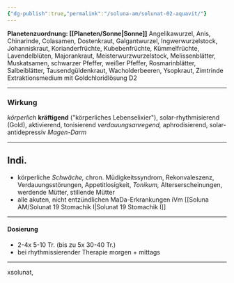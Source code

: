 ```yaml
---
{"dg-publish":true,"permalink":"/soluna-am/solunat-02-aquavit/"}
---
```


**Planetenzuordnung: [[Planeten/Sonne\|Sonne]]**
Angelikawurzel, Anis, Chinarinde, Colasamen, Dostenkraut, Galgantwurzel, Ingwerwurzelstock, Johanniskraut, Korianderfrüchte, Kubebenfrüchte, Kümmelfrüchte, Lavendelblüten, Majorankraut, Meisterwurzwurzelstock, Melissenblätter, Muskatsamen, schwarzer Pfeffer, weißer Pfeffer, Rosmarinblätter, Salbeiblätter, Tausendgüldenkraut, Wacholderbeeren, Ysopkraut, Zimtrinde
Extraktionsmedium mit Goldchloridlösung D2
***
### Wirkung
*körperlich* **kräftigend** ("körperliches Lebenselixier"), solar-rhythmisierend (Gold), aktivierend, tonisierend
*verdauungsanregend,* aphrodisierend, solar-antidepressiv
*Magen-Darm*
***
## Indi.
* körperliche *Schwäche,* chron. Müdigkeitssyndrom, Rekonvaleszenz, Verdauungsstörungen, Appetitlosigkeit, *Tonikum,* Alterserscheinungen, werdende Mütter, stillende Mütter
* alle akuten, nicht entzündlichen MaDa-Erkrankungen iVm [[Soluna AM/Solunat 19 Stomachik I\|Solunat 19 Stomachik I]]
***
#### Dosierung
- 2-4x 5-10 Tr. 
(bis zu 5x 30-40 Tr.)
- bei rhythmissierender Therapie morgen + mittags
***
xsolunat, 